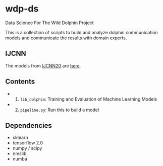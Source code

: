 # wdp-ds
Data Science For The Wild Dolphin Project

This is a collection of scripts to build and analyze dolphin communication models
and communicate the results with domain experts. 

## IJCNN

The models from [IJCNN20](https://arxiv.org/abs/2005.07623) are [here](https://github.com/dkohlsdorf/wdp-ds/tree/v4.0/).


## Contents

+ 1) `lib_dolphin`: Training and Evaluation of Machine Learning Models
+ 2) `pipeline.py`: Run this to build a model

## Dependencies
+ sklearn
+ tensorflow 2.0
+ numpy / scipy
+ nmslib
+ numba